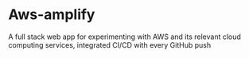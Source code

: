 # Aws-amplify
A full stack web app for experimenting with AWS and its relevant cloud computing services, integrated CI/CD with every GitHub push
